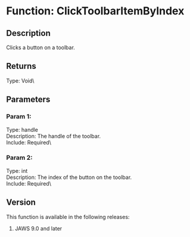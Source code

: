 # Function: ClickToolbarItemByIndex

## Description

Clicks a button on a toolbar.

## Returns

Type: Void\

## Parameters

### Param 1:

Type: handle\
Description: The handle of the toolbar.\
Include: Required\

### Param 2:

Type: int\
Description: The index of the button on the toolbar.\
Include: Required\

## Version

This function is available in the following releases:

1.  JAWS 9.0 and later
